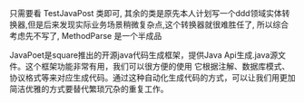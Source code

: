 只需要看 TestJavaPost 类即可, 其余的类是原先本人计划写一个ddd领域实体转换器,但是后来发现实际业务场景稍微复杂点,这个转换器就很难胜任了,
所以综合考虑先不写了, MethodParse 是一个半成品

JavaPoet是square推出的开源java代码生成框架，提供Java Api生成.java源文件。这个框架功能非常有用，我们可以很方便的使用
它根据注解、数据库模式、协议格式等来对应生成代码。通过这种自动化生成代码的方式，可以让我们用更加简洁优雅的方式要替代繁琐冗杂的重复工作。

